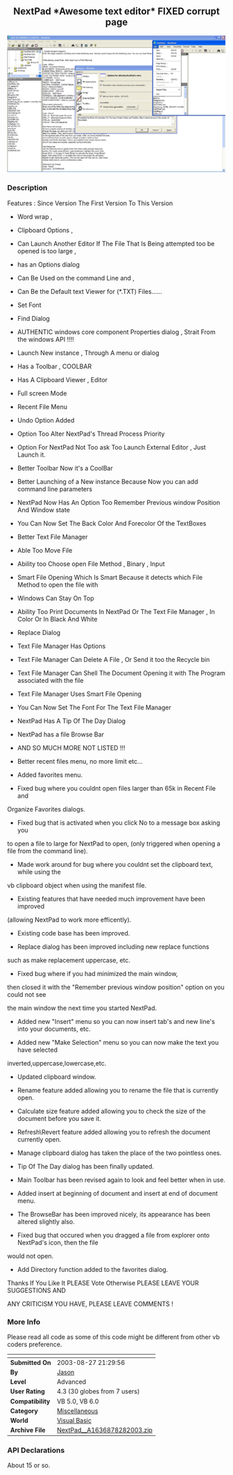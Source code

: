 ﻿<div align="center">

## NextPad \*Awesome text editor\* FIXED corrupt page

<img src="PIC20038281834248396.JPG">
</div>

### Description



Features : Since Version The First Version To This Version

* Word wrap ,

* Clipboard Options ,

* Can Launch Another Editor If The File That Is Being attempted too be opened is too large ,

* has an Options dialog

* Can Be Used on the command Line and ,

* Can Be the Default text Viewer for (*.TXT) Files......

* Set Font

* Find Dialog

* AUTHENTIC windows core component Properties dialog , Strait From the windows API !!!!

* Launch New instance , Through A menu or dialog

* Has a Toolbar , COOLBAR

* Has A Clipboard Viewer , Editor

* Full screen Mode

* Recent File Menu

* Undo Option Added

* Option Too Alter NextPad's Thread Process Priority

* Option For NextPad Not Too ask Too Launch External Editor , Just Launch it.

* Better Toolbar Now it's a CoolBar

* Better Launching of a New instance Because Now you can add command line parameters

* NextPad Now Has An Option Too Remember Previous window Position And Window state

* You Can Now Set The Back Color And Forecolor Of the TextBoxes

* Better Text File Manager

* Able Too Move File

* Ability too Choose open File Method , Binary , Input

* Smart File Opening Which Is Smart Because it detects which File Method to open the file with

* Windows Can Stay On Top

* Ability Too Print Documents In NextPad Or The Text File Manager , In Color Or In Black And White

* Replace Dialog

* Text File Manager Has Options

* Text File Manager Can Delete A File , Or Send it too the Recycle bin

* Text File Manager Can Shell The Document Opening it with The Program associated with the file

* Text File Manager Uses Smart File Opening

* You Can Now Set The Font For The Text File Manager

* NextPad Has A Tip Of The Day Dialog

* NextPad has a file Browse Bar

* AND SO MUCH MORE NOT LISTED !!!

* Better recent files menu, no more limit etc...

* Added favorites menu.

* Fixed bug where you couldnt open files larger than 65k in Recent File and

Organize Favorites dialogs.

* Fixed bug that is activated when you click No to a message box asking you

to open a file to large for NextPad to open, (only triggered when opening a file from the command line).

* Made work around for bug where you couldnt set the clipboard text, while using the

vb clipboard object when using the manifest file.

* Existing features that have needed much improvement have been improved

(allowing NextPad to work more efficently).

* Existing code base has been improved.

* Replace dialog has been improved including new replace functions

such as make replacement uppercase, etc.

* Fixed bug where if you had minimized the main window,

then closed it with the "Remember previous window position" option on you could not see

the main window the next time you started NextPad.

* Added new "Insert" menu so you can now insert tab's and new line's into your documents, etc.

* Added new "Make Selection" menu so you can now make the text you have selected

inverted,uppercase,lowercase,etc.

* Updated clipboard window.

* Rename feature added allowing you to rename the file that is currently open.

* Calculate size feature added allowing you to check the size of the document before you save it.

* Refresh\Revert feature added allowing you to refresh the document currently open.

* Manage clipboard dialog has taken the place of the two pointless ones.

* Tip Of The Day dialog has been finally updated.

* Main Toolbar has been revised again to look and feel better when in use.

* Added insert at beginning of document and insert at end of document menu.

* The BrowseBar has been improved nicely, its appearance has been altered slightly also.

* Fixed bug that occured when you dragged a file from explorer onto NextPad's icon, then the file

would not open.

* Add Directory function added to the favorites dialog.

Thanks If You Like It PLEASE Vote Otherwise PLEASE LEAVE YOUR SUGGESTIONS AND

ANY CRITICISM YOU HAVE, PLEASE LEAVE COMMENTS !
 
### More Info
 
Please read all code as some of this code might be different from other vb coders preference.


<span>             |<span>
---                |---
**Submitted On**   |2003-08-27 21:29:56
**By**             |[Jason](https://github.com/Planet-Source-Code/PSCIndex/blob/master/ByAuthor/jason.md)
**Level**          |Advanced
**User Rating**    |4.3 (30 globes from 7 users)
**Compatibility**  |VB 5\.0, VB 6\.0
**Category**       |[Miscellaneous](https://github.com/Planet-Source-Code/PSCIndex/blob/master/ByCategory/miscellaneous__1-1.md)
**World**          |[Visual Basic](https://github.com/Planet-Source-Code/PSCIndex/blob/master/ByWorld/visual-basic.md)
**Archive File**   |[NextPad\_\_A1636878282003\.zip](https://github.com/Planet-Source-Code/jason-nextpad-awesome-text-editor-fixed-corrupt-page__1-48056/archive/master.zip)

### API Declarations

About 15 or so.





